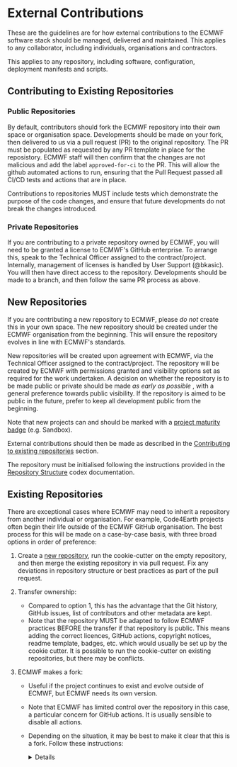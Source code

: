 # External Contributions

These are the guidelines are for how external contributions to the ECMWF software stack should be managed,
delivered and maintained. This applies to any collaborator, including individuals, organisations and contractors.

This applies to any repository, including software, configuration, deployment manifests and scripts.

## Contributing to Existing Repositories

### Public Repositories

By default, contributors should fork the ECMWF repository into their own space or organisation space. Developments should be made on your fork, then delivered to us via a pull request (PR) to the original repository. The PR must be populated as requested by any PR template in place for the reposistory. ECMWF staff will then confirm that the changes are not malicious and add the label `approved-for-ci` to the PR. This will allow the github automated actions to run, ensuring that the Pull Request passed all CI/CD tests and actions that are in place.

Contributions to repositories MUST include tests which demonstrate the purpose of the code
changes, and ensure that future developments do not break the changes introduced.

### Private Repositories

If you are contributing to a private repository owned by ECMWF, you will need to be granted a license to ECMWF's GitHub enterprise. To arrange this, speak to the Technical Officer assigned to the contract/project. Internally, management of licenses is handled by User Support (@bkasic). You will then have direct access to the repository. Developments should be made to a branch, and then follow the same PR process as above.

## New Repositories

If you are contributing a new repository to ECMWF, please _do not_ create this in your own space. The new repository should be created under the ECMWF organisation from the beginning. This will ensure the repository evolves in line with ECMWF's standards.

New repositories will be created upon agreement with ECMWF, via the Technical Officer assigned to the contract/project. The repository will be created by ECMWF with permissions granted and visibility options set as required for the work undertaken. A decision on whether the repository is to be made public or private should be made _as early as possible_ , with a general preference towards public visibility. If the repository is aimed to be public in the future, prefer to keep all development public from the beginning.

Note that new projects can and should be marked with a [project maturity badge](../Project%20Maturity/README.md) (e.g. Sandbox).

External contributions should then be made as described in the [Contributing to existing repositories](#contributing-to-existing-repositories) section.

The repository must be initialised following the instructions provided in the [Repository Structure](../Repository%20Structure/README.md) codex documentation.

## Existing Repositories

There are exceptional cases where ECMWF may need to inherit a repository from another individual or organisation. For example, Code4Earth projects often begin their life outside of the ECMWF GitHub organisation. The best process for this will be made on a case-by-case basis, with three broad options in order of preference:

1. Create a [new repository](#new-repositories), run the cookie-cutter on the empty repository, and then merge the existing repository in via pull request. Fix any deviations in repository structure or best practices as part of the pull request.

2. Transfer ownership:
    * Compared to option 1, this has the advantage that the Git history, GitHub issues, list of contributors and other metadata are kept.
    * Note that the repository MUST be adapted to follow ECMWF practices BEFORE the transfer if that repository is public. This means adding the correct licences, GitHub actions, copyright notices, readme template, badges, etc. which would usually be set up by the cookie cutter. It is possible to run the cookie-cutter on existing repositories, but there may be conflicts.

3. ECMWF makes a fork:
    * Useful if the project continues to exist and evolve outside of ECMWF, but ECMWF needs its own version.
    * Note that ECMWF has limited control over the repository in this case, a particular concern for GitHub actions. It is usually sensible to disable all actions.
    * Depending on the situation, it may be best to make it clear that this is a fork. Follow these instructions:
        <details>
            <ol>
            <li>Create a new branch, which shall be empty except for a readme.md. The branch can be called `default`. You can do this with `git switch --orphan default` Follow the template below.</li>
            <li>Make that branch the default branch, so that it is the page most people land on.</li>
            <li>In the repository settings, disable all actions, because we don't know what workflows we just imported, and they now have access to internal systems and organisation secrets.</li>
            </ol>

        <pre>
            > \[!CAUTION\]
            > This is a fork of **xyz**. Please go to the original repo linked below for further information about **xyz**.
        </pre>
        </details>


